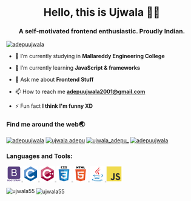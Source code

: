 <h1 align="center">Hello, this is Ujwala 👋👋</h1>
<h3 align="center">A self-motivated frontend enthusiastic. Proudly Indian.</h3>

<p align="left"> <a href="https://twitter.com/adepuujwala" target="blank"><img src="https://img.shields.io/twitter/follow/adepuujwala?logo=twitter&style=for-the-badge" alt="adepuujwala" /></a> </p>

- 🔭 I’m currently studying in **Mallareddy Engineering College**

- 🌱 I’m currently learning **JavaScript & frameworks**

- 💬 Ask me about **Frontend Stuff**

- 📫 How to reach me **adepuujwala2001@gmail.com**

- ⚡ Fun fact **I think I'm funny XD**

<h3 align="left">Find me around the web🌏</h3>
<p align="left">
<a href="https://twitter.com/adepuujwala" target="blank"><img align="center" src="http://assets.stickpng.com/images/580b57fcd9996e24bc43c53e.png" alt="adepuujwala" height="30" width="40" /></a>
<a href="https://fb.com/ujwala adepu" target="blank"><img align="center" src="https://encrypted-tbn0.gstatic.com/images?q=tbn:ANd9GcSLWdkkYguqhTzvOC_PvdhVq6Ba3hZ41Gf4GQ&usqp=CAU" alt="ujwala adepu" height="30" width="40" /></a>
<a href="https://instagram.com/ujwala_adepu_" target="blank"><img align="center" src="https://raw.githubusercontent.com/rahuldkjain/github-profile-readme-generator/neutral-icons/src/images/icons/Social/instagram.svg" alt="ujwala_adepu_" height="30" width="40" /></a>
<a href="https://www.hackerrank.com/adepuujwala" target="blank"><img align="center" src="https://raw.githubusercontent.com/rahuldkjain/github-profile-readme-generator/neutral-icons/src/images/icons/Social/hackerrank.svg" alt="adepuujwala" height="30" width="40" /></a>
</p>

<h3 align="left">Languages and Tools:</h3>
<p align="left"> <a href="https://getbootstrap.com" target="_blank"> <img src="https://raw.githubusercontent.com/devicons/devicon/master/icons/bootstrap/bootstrap-plain-wordmark.svg" alt="bootstrap" width="40" height="40"/> </a> <a href="https://www.cprogramming.com/" target="_blank"> <img src="https://raw.githubusercontent.com/devicons/devicon/master/icons/c/c-original.svg" alt="c" width="40" height="40"/> </a> <a href="https://www.w3schools.com/cpp/" target="_blank"> <img src="https://raw.githubusercontent.com/devicons/devicon/master/icons/cplusplus/cplusplus-original.svg" alt="cplusplus" width="40" height="40"/> </a> <a href="https://www.w3schools.com/css/" target="_blank"> <img src="https://raw.githubusercontent.com/devicons/devicon/master/icons/css3/css3-original-wordmark.svg" alt="css3" width="40" height="40"/> </a> <a href="https://www.w3.org/html/" target="_blank"> <img src="https://raw.githubusercontent.com/devicons/devicon/master/icons/html5/html5-original-wordmark.svg" alt="html5" width="40" height="40"/> </a> <a href="https://www.java.com" target="_blank"> <img src="https://raw.githubusercontent.com/devicons/devicon/master/icons/java/java-original.svg" alt="java" width="40" height="40"/> </a> <a href="https://developer.mozilla.org/en-US/docs/Web/JavaScript" target="_blank"> <img src="https://raw.githubusercontent.com/devicons/devicon/master/icons/javascript/javascript-original.svg" alt="javascript" width="40" height="40"/> </a> </p>

<p><img align="left" src="https://github-readme-stats.vercel.app/api/top-langs?username=ujwala55&show_icons=true&locale=en&layout=compact" alt="ujwala55" /></p>

<p>&nbsp;<img align="center" src="https://github-readme-stats.vercel.app/api?username=ujwala55&show_icons=true&locale=en" alt="ujwala55" /></p>

